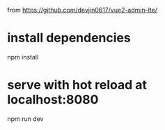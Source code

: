 from https://github.com/devjin0617/vue2-admin-lte/

# install dependencies
npm install

# serve with hot reload at localhost:8080
npm run dev
